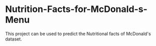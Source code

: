 # Nutrition-Facts-for-McDonald-s-Menu
This project can be used to predict the Nutritional facts of McDonald's dataset.
